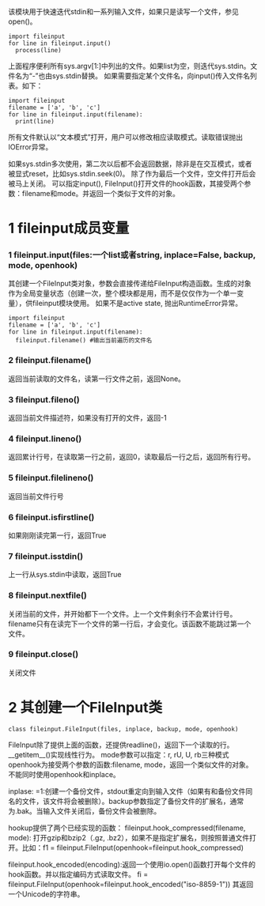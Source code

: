 该模块用于快速迭代stdin和一系列输入文件，如果只是读写一个文件，参见open()。

```
import fileinput
for line in fileinput.input()
  process(line)
```

上面程序便利所有sys.argv[1:]中列出的文件。如果list为空，则迭代sys.stdin。文件名为“-”也由sys.stdin替换。
如果需要指定某个文件名，向input()传入文件名列表。如下：
```
import fileinput
filename = ['a', 'b', 'c']
for line in fileinput.input(filename):
  print(line)
```

所有文件默认以“文本模式”打开，用户可以修改相应读取模式。读取错误抛出IOError异常。

如果sys.stdin多次使用，第二次以后都不会返回数据，除非是在交互模式，或者被显式reset，比如sys.stdin.seek(0)。
除了作为最后一个文件，空文件打开后会被马上关闭。
可以指定input(), FileInput()打开文件的hook函数，其接受两个参数：filename和mode。并返回一个类似于文件的对象。

# 1 fileinput成员变量

### 1 fileinput.input(files:一个list或者string, inplace=False, backup, mode, openhook)
其创建一个FileInput类对象，参数会直接传递给FileInput构造函数。生成的对象作为全局变量状态（创建一次，整个模块都是用，而不是仅仅作为一个单一变量），供fileinput模块使用。
如果不是active state, 抛出RuntimeError异常。
```
import fileinput
filename = ['a', 'b', 'c']
for line in fileinput.input(filename):
  fileinput.filename() #输出当前遍历的文件名
```

### 2 fileinput.filename()
返回当前读取的文件名，读第一行文件之前，返回None。

### 3 fileinput.fileno()
返回当前文件描述符，如果没有打开的文件，返回-1

### 4 fileinput.lineno()
返回累计行号，在读取第一行之前，返回0，读取最后一行之后，返回所有行号。

### 5 fileinput.filelineno()
返回当前文件行号

### 6 fileinput.isfirstline()
如果刚刚读完第一行，返回True

### 7 fileinput.isstdin()
上一行从sys.stdin中读取，返回True

### 8 fileinput.nextfile()
关闭当前的文件，并开始都下一个文件。上一个文件剩余行不会累计行号。filename只有在读完下一个文件的第一行后，才会变化。该函数不能跳过第一个文件。

### 9 fileinput.close()
关闭文件

# 2 其创建一个FileInput类

```
class fileinput.FileInput(files, inplace, backup, mode, openhook)
```
FileInput除了提供上面的函数，还提供readline()，返回下一个读取的行。\_\_getitem\_\_()实现线性行为。
mode参数可以指定：r, rU, U, rb三种模式
openhook为接受两个参数的函数:filename, mode，返回一个类似文件的对象。不能同时使用openhook和inplace。

inplase:
=1:创建一个备份文件，stdout重定向到输入文件（如果有和备份文件同名的文件，该文件将会被删除）。backup参数指定了备份文件的扩展名，通常为.bak。当输入文件关闭后，备份文件会被删除。

hookup提供了两个已经实现的函数：
fileinput.hook_compressed(filename, mode): 打开gzip和bzip2（.gz, .bz2），如果不是指定扩展名，则按照普通文件打开。比如：f1 = fileinput.FileInput(openhook=fileinput.hook_compressed)

fileinput.hook_encoded(encoding):返回一个使用io.open()函数打开每个文件的hook函数。并以指定编码方式读取文件。
fi = fileinput.FileInput(openhook=fileinput.hook_encoded("iso-8859-1"))
其返回一个Unicode的字符串。
